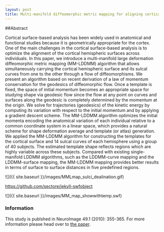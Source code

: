 ```yaml
---
layout: post
title: Multi-manifold diffeomorphic metric mapping for aligning cortical hemispheric surfaces
---
```

##Abstract

Cortical surface-based analysis has been widely used in anatomical and functional studies because it is geometrically appropriate for the cortex. One of the main challenges in the cortical surface-based analysis is to optimize the alignment of the cortical hemispheric surfaces across individuals. In this paper, we introduce a multi-manifold large deformation diffeomorphic metric mapping (MM-LDDMM) algorithm that allows simultaneously carrying the cortical hemispheric surface and its sulcal curves from one to the other through a flow of diffeomorphisms. We present an algorithm based on recent derivation of a law of momentum conservation for the geodesics of diffeomorphic flow. Once a template is fixed, the space of initial momentum becomes an appropriate space for studying shape via geodesic flow since the flow at any point on curves and surfaces along the geodesic is completely determined by the momentum at the origin. We solve for trajectories (geodesics) of the kinetic energy by computing its variation with respect to the initial momentum and by applying a gradient descent scheme. The MM-LDDMM algorithm optimizes the initial momenta encoding the anatomical variation of each individual relative to a common coordinate system in a linear space, which provides a natural scheme for shape deformation average and template (or atlas) generation. We applied the MM-LDDMM algorithm for constructing the templates for the cortical surface and 14 sulcal curves of each hemisphere using a group of 40 subjects. The estimated template shape reflects regions which are highly variable across these subjects. Compared with existing single-manifold LDDMM algorithms, such as the LDDMM-curve mapping and the LDDMM-surface mapping, the MM-LDDMM mapping provides better results in terms of surface to surface distances in five predefined regions.

![]({{ site.baseurl }}/images/MMLmap_sulci_dealination.gif)

https://github.com/sectore/jekyll-swfobject

![]({{ site.baseurl }}/images/MM_map_showwithtemp.swf)

### Information

This study is publshed in NeuroImage 49.1 (2010): 355-365. For more information please head over to [the paper](http://dx.doi.org/10.1016/j.neuroimage.2009.08.026).
